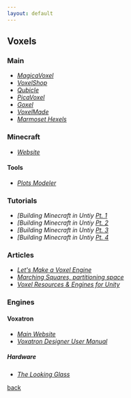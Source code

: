 ```yaml
---
layout: default
---
```


## Voxels

### Main

* _[MagicaVoxel](https://ephtracy.github.io/)_
* _[VoxelShop](https://blackflux.com/node/11)_
* _[Qubicle](http://www.minddesk.com/)_
* _[PicaVoxel](http://picavoxel.com/)_
* _[Goxel](https://guillaumechereau.github.io/goxel/)_
* _[VoxelMade](http://www.voxelmade.com/)_
* _[Marmoset Hexels](https://marmoset.co/hexels/)_

### Minecraft

* _[Website](https://minecraft.net/it-it/)_

#### Tools

* _[Plots Modeler](https://www.plotz.co.uk/)_

### Tutorials

* _[Building Minecraft in Untiy [Pt. 1](http://in2gpu.com/2014/07/27/build-minecraft-unity-part-1/)_
* _[Building Minecraft in Untiy [Pt. 2](http://in2gpu.com/2014/08/01/build-minecraft-in-unity-part-2-voxel-creation/)_
* _[Building Minecraft in Untiy [Pt. 3](http://in2gpu.com/2014/08/09/build-minecraft-unity-part-3/)_
* _[Building Minecraft in Untiy [Pt. 4](http://in2gpu.com/2014/08/25/build-minecraft-unity-part4-worldgen/)_

### Articles

* _[Let's Make a Voxel Engine](https://sites.google.com/site/letsmakeavoxelengine/home)_
* _[Marching Squares, partitioning space](https://catlikecoding.com/unity/tutorials/marching-squares/)_
* _[Voxel Resources & Engines for Unity](http://unitycoder.com/blog/2012/10/18/voxel-resources-engines-for-unity/)_

### Engines

#### Voxatron

* _[Main Website](https://www.lexaloffle.com/voxatron.php)_
* _[Voxatron Designer User Manual](https://www.lexaloffle.com/bbs/files/1/voxatron_manual_0.html)_

##### Hardware

* _[The Looking Glass](https://www.kickstarter.com/projects/lookingglass/the-looking-glass-a-holographic-display-for-3d-cre?ref=6wkyxa)_

[back](../)
